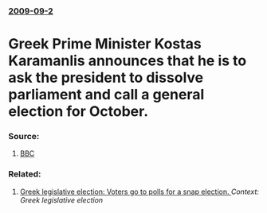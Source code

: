 ### [2009-09-2](/news/2009/09/2/index.md)

#  Greek Prime Minister Kostas Karamanlis announces that he is to ask the president to dissolve parliament and call a general election for October. 




### Source:

1. [BBC](http://news.bbc.co.uk/2/hi/europe/8234843.stm)

### Related:

1. [ Greek legislative election: Voters go to polls for a snap election. ](/news/2009/10/4/greek-legislative-election-voters-go-to-polls-for-a-snap-election.md) _Context: Greek legislative election_
